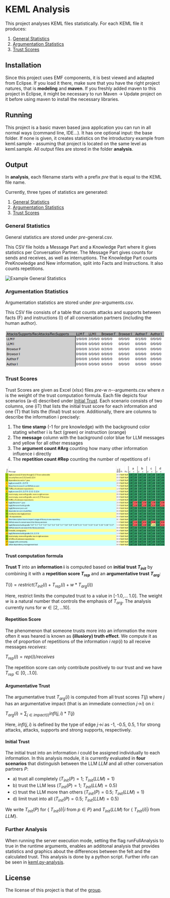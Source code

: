 # KEML Analysis

This project analyses KEML files statistically. For each KEML file it produces:
1) [General Statistics](#general-statistics)
2) [Argumentation Statistics](#argumentation-statistics)
3) [Trust Scores](#trust-scores)

## Installation

Since this project uses EMF components, it is best viewed and adapted from Eclipse. If you load it there, make sure that you have the right project natures, that is **modeling** and **maven**.
If you freshly added maven to this project in Eclipse, it might be necessary to run Maven -> Update project on it before using maven to install the necessary libraries.

## Running

This project is a basic maven based java application you can run in all normal ways (command line, IDE...).
It has one optional input: the base folder. If none is given, it creates statistics on the introductory example from keml.sample - assuming that project is located on the same level as keml.sample.
All output files are stored in the folder **analysis**.

## Output
In **analysis**, each filename starts with a prefix _pre_ that is equal to the KEML file name.

Currently, three types of statistics are generated:
1) [General Statistics](#general-statistics)
2) [Argumentation Statistics](#argumentation-statistics)
3) [Trust Scores](#trust-scores)

### General Statistics
General statistics are stored under $pre$-general.csv.

This CSV file holds a Message Part and a Knowledge Part where it gives statistics per Conversation Partner. 
The Message Part gives counts for sends and receives, as well as interruptions.
The Knowledge Part counts PreKnowledge and New information, split into Facts and Instructions. It also counts repetitions.

![Example General Statistics](doc/example-general-csv-2.png)


### Argumentation Statistics
Argumentation statistics are stored under _pre_-arguments.csv.

This CSV file consists of a table that counts attacks and supports between facts (F) and instructions (I) of all conversation partners (including the human author).

![Example Argumentation Statistics](doc/example-arguments-csv.png)

### Trust Scores

Trust Scores are given as Excel (xlsx) files _pre_-w _n_--arguments.csv where _n_ is the weight of the trust computation formula.
Each file depicts four scenarios (a-d) described under [Initial Trust](#initial-trust).
Each scenario consists of two columns, one (iT) that lists the initial trust score for each information and one (T) that lists the (final) trust score.
Additionally, there are columns to describe the information i precisely:
1) The **time stamp** (-1 for pre knowledge) with the background color stating whether i is fact (green) or instruction (orange)
2) The **message** column with the background color blue for LLM messages and yellow for all other messages
3) The **argument count \#Arg** counting how many other information influence i directly
4) The **repetition count \#Rep** counting the number of repetitions of i

![Example Trust Scores](doc/example-trust-xlsx.png)


#### Trust computation formula
**Trust T** into an **information i** is computed based on **initial trust $T_{init}$** by combining it with a **repetition score $T_{rep}$** and an **argumentative trust $T_{arg}$**:

$T(i)= restrict(T_{init}(i) + T_{rep}(i) + w*T_{arg}(i))$

Here, restrict limits the computed trust to a value in [-1.0,... 1.0].
The weight $w$ is a natural number that controls the emphasis of $T_{arg}$. The analysis currently runs for $w\in[2,... 10]$.

#### Repetition Score

The phenomenon that someone trusts more into an information the more often it was heared is known as **(illusiory) truth effect**.
We compute it as the of proportion of repetitions of the information $i$ $rep(i)$ to all receive messages $receives$: 

$T_{rep}(i) = rep(i)/receives$ 

The repetition score can only contribute positively to our trust and we have $T_{rep} \in [0,.. 1.0]$.

#### Argumentative Trust

The argumentative trust $T_{arg}(i)$ is computed from all trust scores $T(j)$ where _j_ has an argumentative impact (that is an immediate connection $j$->$i$) on _i_:

$T_{arg}(i) = \sum_{j\in impact(i)} infl(j,i)*T(j)$

Here, $infl(j,i)$ is defined by the type of edge $j$->$i$ as -1, -0.5, 0.5, 1 for strong attacks, attacks, supports and strong supports, respectively.

#### Initial Trust

The initial trust into an information _i_ could be assigned individually to each information. In this analysis module, it is currently evaluated in **four scenarios** that distinguish between the LLM _LLM_ and all other conversation partners _P_:

- a) trust all completely ($T_{init}(P) = 1$; $T_{init}(LLM)=1$)
- b) trust the LLM less ($T_{init}(P) = 1$; $T_{init}(LLM)=0.5$)
- c) trust the LLM more than others ($T_{init}(P) = 0.5$; $T_{init}(LLM)=1$)
- d) limit trust into all ($T_{init}(P) = 0.5$; $T_{init}(LLM)=0.5$)

We write $T_{init}(P)$ for { $T_{init}(i) | i$ from $p \in P$} and $T_{init}(LLM)$ for { $T_{init}(i) | i$ from $LLM$}.

### Further Analysis

When running the server execution mode, setting the flag runFullAnalysis to true in the runtime arguments, enables an additonal analysis that provides statistics and graphics about the differences between the felt and the calculated trust. This analysis is done by a python script. Further info can be seen in [keml.py-analysis](src/keml.analysis/py/README.md).


## License
The license of this project is that of the [group](https://github.com/keml-group).
